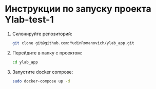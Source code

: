 # Инструкции по запуску проекта Ylab-test-1

1. Склонируйте репозиторий:

   ```bash
   git clone git@github.com:YudinRomanovich/ylab_app.git


2. Перейдите в папку с проектом:
   ```bash
   cd ylab_app


3. Запустите docker compose:
   ```bash
   sudo docker-compose up -d
